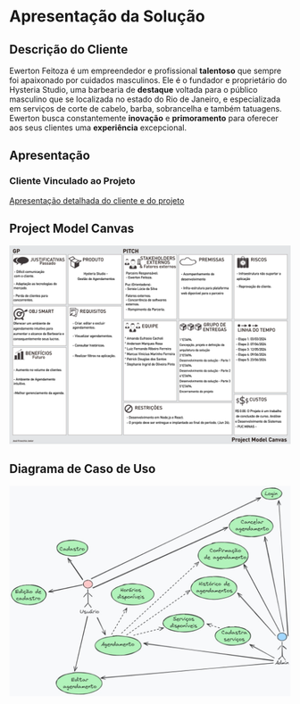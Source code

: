 # Apresentação da Solução

## Descrição do Cliente

Ewerton Feitoza é um empreendedor e profissional **talentoso** que sempre foi apaixonado por cuidados masculinos. Ele é o fundador e proprietário do Hysteria Studio, uma barbearia de **destaque** voltada para o público masculino que se localizada no estado do Rio de Janeiro, e especializada em serviços de corte de cabelo, barba, sobrancelha e também tatuagens. Ewerton busca constantemente **inovação** e **primoramento** para oferecer aos seus clientes uma **experiência** excepcional.

## Apresentação

### Cliente Vinculado ao Projeto

<a href="./pdf/Apresentação-do-projeto.pdf">Apresentação detalhada do cliente e do projeto</a>

## Project Model Canvas

![Model Canvas](../documentos/img/projectModelCanvas.png)

## Diagrama de Caso de Uso

![Model Canvas](../documentos/img/casodeuso.jpeg)